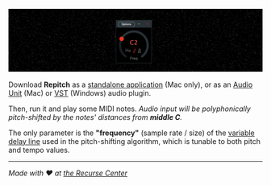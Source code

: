 ![](screenshot.png)

Download **Repitch** as a [standalone application](https://github.com/maxwellpollack/repitch/releases/latest/download/Repitch.app.zip) (Mac only), or as an [Audio Unit](https://github.com/maxwellpollack/repitch/releases/latest/download/repitch.component.zip) (Mac) or [VST](https://github.com/maxwellpollack/repitch/releases/latest/download/repitch.vst3.zip) (Windows) audio plugin.

Then, run it and play some MIDI notes. *Audio input will be polyphonically pitch-shifted by the notes' distances from **middle C**.*

The only parameter is the **"frequency"** (sample rate / size) of the [variable delay line](http://msp.ucsd.edu/techniques/latest/book-html/node115.html) used in the pitch-shifting algorithm, which is tunable to both pitch and tempo values.

---

*Made with ❤️ at [the Recurse Center](https://www.recurse.com)*
